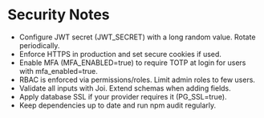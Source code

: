 # Security Notes

- Configure JWT secret (JWT_SECRET) with a long random value. Rotate periodically.
- Enforce HTTPS in production and set secure cookies if used.
- Enable MFA (MFA_ENABLED=true) to require TOTP at login for users with mfa_enabled=true.
- RBAC is enforced via permissions/roles. Limit admin roles to few users.
- Validate all inputs with Joi. Extend schemas when adding fields.
- Apply database SSL if your provider requires it (PG_SSL=true).
- Keep dependencies up to date and run npm audit regularly.
